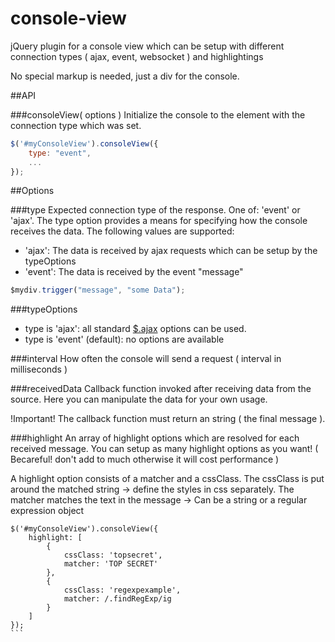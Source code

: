 console-view
============

jQuery plugin for a console view which can be setup with different connection types ( ajax, event, websocket ) and highlightings

No special markup is needed, just a div for the console.

##API

###consoleView( options )
Initialize the console to the element with the connection type which was set.

````javascript
$('#myConsoleView').consoleView({
	type: "event",
	...
});
````

##Options

###type
Expected connection type of the response. One of: 'event' or 'ajax'. The type option provides a means for specifying how the console receives the data. The following values are supported:

* 'ajax': The data is received by ajax requests which can be setup by the typeOptions
* 'event': The data is received by the event "message"
````javascript
$mydiv.trigger("message", "some Data");
````


###typeOptions
* type is 'ajax': all standard [$.ajax](http://api.jquery.com/jQuery.ajax) options can be used.
* type is 'event' (default): no options are available

###interval
How often the console will send a request ( interval in milliseconds )

###receivedData
Callback function invoked after receiving data from the source.
Here you can manipulate the data for your own usage.

!Important! The callback function must return an string ( the final message ).

###highlight
An array of highlight options which are resolved for each received message.
You can setup as many highlight options as you want! ( Becareful! don't add to much otherwise it will cost performance )

A highlight option consists of a matcher and a cssClass.
The cssClass is put around the matched string -> define the styles in css separately.
The matcher matches the text in the message -> Can be a string or a regular expression object
````avascript
$('#myConsoleView').consoleView({
    highlight: [
        {
            cssClass: 'topsecret',
            matcher: 'TOP SECRET'
        },
        {
            cssClass: 'regexpexample',
            matcher: /.findRegExp/ig
        }
    ]
});
```